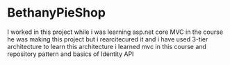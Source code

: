 # BethanyPieShop
I worked in this project while i was learning asp.net core MVC 
in the course he was making this project but i rearcitecured it and i have used 3-tier architecture to learn this architecture 
i learned mvc in this course and repository pattern and basics of Identity API
